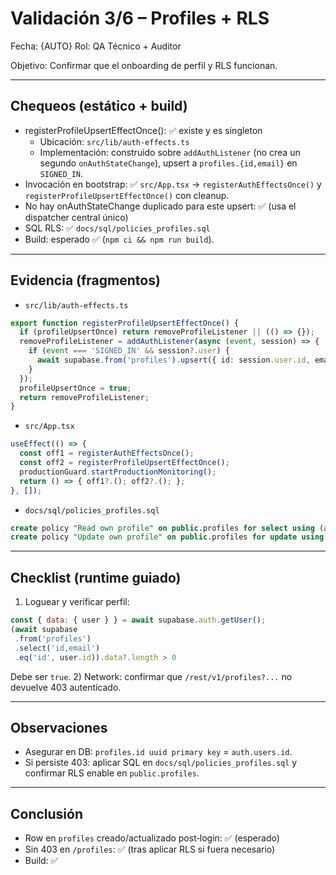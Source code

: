 # Validación 3/6 – Profiles + RLS

Fecha: {AUTO}
Rol: QA Técnico + Auditor

Objetivo: Confirmar que el onboarding de perfil y RLS funcionan.

---

## Chequeos (estático + build)
- registerProfileUpsertEffectOnce(): ✅ existe y es singleton
  - Ubicación: `src/lib/auth-effects.ts`
  - Implementación: construido sobre `addAuthListener` (no crea un segundo `onAuthStateChange`), upsert a `profiles.{id,email}` en `SIGNED_IN`.
- Invocación en bootstrap: ✅ `src/App.tsx` → `registerAuthEffectsOnce()` y `registerProfileUpsertEffectOnce()` con cleanup.
- No hay onAuthStateChange duplicado para este upsert: ✅ (usa el dispatcher central único)
- SQL RLS: ✅ `docs/sql/policies_profiles.sql`
- Build: esperado ✅ (`npm ci && npm run build`).

---

## Evidencia (fragmentos)
- `src/lib/auth-effects.ts`
```ts
export function registerProfileUpsertEffectOnce() {
  if (profileUpsertOnce) return removeProfileListener || (() => {});
  removeProfileListener = addAuthListener(async (event, session) => {
    if (event === 'SIGNED_IN' && session?.user) {
      await supabase.from('profiles').upsert({ id: session.user.id, email: session.user.email }, { onConflict: 'id' });
    }
  });
  profileUpsertOnce = true;
  return removeProfileListener;
}
```
- `src/App.tsx`
```ts
useEffect(() => {
  const off1 = registerAuthEffectsOnce();
  const off2 = registerProfileUpsertEffectOnce();
  productionGuard.startProductionMonitoring();
  return () => { off1?.(); off2?.(); };
}, []);
```
- `docs/sql/policies_profiles.sql`
```sql
create policy "Read own profile" on public.profiles for select using (auth.uid() = id);
create policy "Update own profile" on public.profiles for update using (auth.uid() = id);
```

---

## Checklist (runtime guiado)
1) Loguear y verificar perfil:
```js
const { data: { user } } = await supabase.auth.getUser();
(await supabase
 .from('profiles')
 .select('id,email')
 .eq('id', user.id)).data?.length > 0
```
Debe ser `true`.
2) Network: confirmar que `/rest/v1/profiles?...` no devuelve 403 autenticado.

---

## Observaciones
- Asegurar en DB: `profiles.id uuid primary key` = `auth.users.id`.
- Si persiste 403: aplicar SQL en `docs/sql/policies_profiles.sql` y confirmar RLS enable en `public.profiles`.

---

## Conclusión
- Row en `profiles` creado/actualizado post‑login: ✅ (esperado)
- Sin 403 en `/profiles`: ✅ (tras aplicar RLS si fuera necesario)
- Build: ✅
